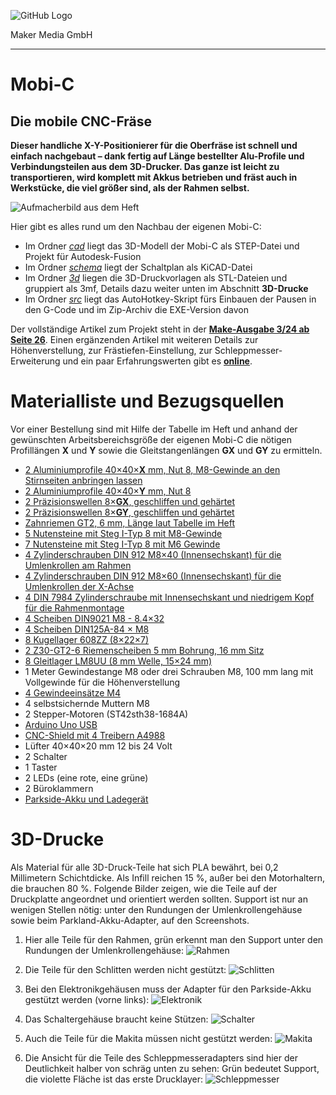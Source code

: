 ![GitHub Logo](http://www.heise.de/make/icons/make_logo.png)

Maker Media GmbH

***

# Mobi-C

## Die mobile CNC-Fräse

**Dieser handliche X-Y-Positionierer für die Oberfräse ist schnell und einfach nachgebaut – dank fertig auf Länge bestellter Alu-Profile und Verbindungsteilen aus dem 3D-Drucker. Das ganze ist leicht zu transportieren, wird komplett mit Akkus betrieben und fräst auch in Werkstücke, die viel größer sind, als der Rahmen selbst.**

![Aufmacherbild aus dem Heft](./doc/Aufmacher.png)

Hier gibt es alles rund um den Nachbau der eigenen Mobi-C:

* Im Ordner _[cad](./cad/)_ liegt das 3D-Modell der Mobi-C als STEP-Datei und Projekt für Autodesk-Fusion 
* Im Ordner _[schema](./schema/)_ liegt der Schaltplan als KiCAD-Datei
* Im Ordner _[3d](./3d/)_ liegen die 3D-Druckvorlagen als STL-Dateien und gruppiert als 3mf, Details dazu weiter unten im Abschnitt **3D-Drucke**
* Im Ordner _[src](.src/)_ liegt das AutoHotkey-Skript fürs Einbauen der Pausen in den G-Code und im Zip-Archiv die EXE-Version davon

Der vollständige Artikel zum Projekt steht in der **[Make-Ausgabe 3/24 ab Seite 26](https://www.heise.de/select/make/2024/3/2401616284584453190)**. Einen ergänzenden Artikel mit weiteren Details zur Höhenverstellung, zur Frästiefen-Einstellung, zur Schleppmesser-Erweiterung und ein paar Erfahrungswerten gibt es **[online](https://heise.de/-9718002)**.

# Materialliste und Bezugsquellen
Vor einer Bestellung sind mit Hilfe der Tabelle im Heft und anhand der gewünschten Arbeitsbereichsgröße der eigenen Mobi-C die nötigen Profillängen **X** und **Y** sowie die Gleitstangenlängen **GX** und **GY** zu ermitteln.

* [2 Aluminiumprofile 40×40×**X** mm, Nut 8, M8-Gewinde an den Stirnseiten anbringen lassen](https://www.dold-mechatronik.de/Aluminiumprofil-40x40L-I-Typ-Nut-8-leicht-176kg-m-Zuschnitt-50-6000mm)
* [2 Aluminiumprofile 40×40×**Y** mm, Nut 8](https://www.dold-mechatronik.de/Aluminiumprofil-40x40L-I-Typ-Nut-8-leicht-176kg-m-Zuschnitt-50-6000mm)
* [2 Präzisionswellen 8×**GX**, geschliffen und gehärtet](https://www.dold-mechatronik.de/Praezisionswelle-8mm-h6-geschliffen-und-gehaertet-Material-CF53-mit-Bearbeitung)
* [2 Präzisionswellen 8×**GY**, geschliffen und gehärtet](https://www.dold-mechatronik.de/Praezisionswelle-8mm-h6-geschliffen-und-gehaertet-Material-CF53-mit-Bearbeitung)
* [Zahnriemen GT2, 6 mm, Länge laut Tabelle im Heft](https://www.dold-mechatronik.de/Zahnriemen-GT2-Breite-6mm-Meterware-Laenge-6-Meter)
* [5 Nutensteine mit Steg I-Typ 8 mit M8-Gewinde](https://www.dold-mechatronik.de/Nutenstein-mit-Steg-I-Typ-Nut-8-Gewindedurchmesser-M8)
* [7 Nutensteine mit Steg I-Typ 8 mit M6 Gewinde](https://www.dold-mechatronik.de/Nutenstein-mit-Steg-I-Typ-Nut-8-Gewindedurchmesser-M6)
* [4 Zylinderschrauben DIN 912 M8×40 (Innensechskant) für die Umlenkrollen am Rahmen](https://www.dold-mechatronik.de/DIN-912-Zylinderschraube-mit-Innensechskant-88-verzinkt-M8x40)
* [4 Zylinderschrauben DIN 912 M8×60 (Innensechskant) für die Umlenkrollen der X-Achse](https://www.dold-mechatronik.de/DIN-912-Zylinderschraube-mit-Innensechskant-88-verzinkt-M8x60)
* [4 DIN 7984 Zylinderschraube mit Innensechskant und niedrigem Kopf für die Rahmenmontage](https://www.dold-mechatronik.de/DIN-7984-Zylinderschraube-mit-Innensechskant-und-niedrigem-Kopf-88-verzinkt-M8x16)
* [4 Scheiben DIN9021 M8 - 8.4×32](https://www.dold-mechatronik.de/Scheibe-DIN9021-M8-84X32X2-A2)
* [4 Scheiben DIN125A-84 × M8](https://www.dold-mechatronik.de/Scheibe-DIN125A-M8x84-A2)
* [8 Kugellager 608ZZ (8×22×7)](https://www.dold-mechatronik.de/608ZZ-Bearings-8-x-22-x-7)
* [2 Z30-GT2-6 Riemenscheiben 5 mm Bohrung, 16 mm Sitz](https://www.bastelgarage.ch/z30-gt2-6-riemenscheibe-5mm-bohrung-16mm-sitz?search=z30-gt2)
* [8 Gleitlager LM8UU (8 mm Welle, 15×24 mm)](https://www.dold-mechatronik.de/Linearlager-8mm-LM8UU)
* 1 Meter Gewindestange M8 oder drei Schrauben M8, 100 mm lang mit Vollgewinde für die Höhenverstellung
* [4 Gewindeeinsätze M4](https://www.reichelt.com/ch/de/3d-druck-gewindeeinsaetze-m4x8-1-50-stueck-rx-m4x8-1-p332215.html?PROVID=2808&gad_source=1&gclid=CjwKCAiAxaCvBhBaEiwAvsLmWL-SdI0Midrz6Xop66Bk-TptqZBAu-bS2fUa_IQvAQy3a88Up4D5PxoCIvAQAvD_BwE)
* 4 selbstsichernde Muttern M8
* 2 Stepper-Motoren (ST42sth38-1684A)
* [Arduino Uno USB](https://www.reichelt.com/ch/de/arduino-uno-rev-3-smd-variante-atmega328-usb-arduino-uno-p119045.html?search=arduino+uno&&r=1)
* [CNC-Shield mit 4 Treibern A4988](https://www.reichelt.com/ch/de/arduino-shield-cnc-controllerboard-a4988-ard-shd-cnc-kit-p226375.html?&trstct=pos_0&nbc=1)
* Lüfter 40×40×20 mm 12 bis 24 Volt
* 2 Schalter
* 1 Taster 
* 2 LEDs (eine rote, eine grüne)
* 2 Büroklammern
* [Parkside-Akku und Ladegerät](https://www.lidl.de/p/parkside-20-v-akku-2-ah-pap-20-b1-und-ladegeraet-2-4-a-plg-20-c1/p100368935)

# 3D-Drucke

 Als Material für alle 3D-Druck-Teile hat sich PLA bewährt, bei 0,2  Millimetern Schichtdicke. Als Infill reichen 15 %, außer bei den  Motorhaltern, die brauchen 80 %. Folgende Bilder zeigen, wie die Teile auf der Druckplatte angeordnet und orientiert werden sollten. Support ist nur an wenigen Stellen nötig: unter den Rundungen der Umlenkrollengehäuse  sowie beim Parkland-Akku-Adapter, auf den Screenshots.  

1. Hier alle Teile für den Rahmen, grün erkennt man den Support unter den Rundungen der Umlenkrollengehäuse:
![Rahmen](./doc/FrameS.png)

2. Die Teile für den Schlitten werden nicht gestützt: 
![Schlitten](./doc/SchlittenNOS.png)

3. Bei den Elektronikgehäusen muss der Adapter für den Parkside-Akku gestützt werden (vorne links):
![Elektronik](./doc/GehaeuseS.png)

4. Das Schaltergehäuse braucht keine Stützen: 
   ![Schalter](./doc/SchalterNOS.png)

5. Auch die Teile für die Makita müssen nicht gestützt werden:
   ![Makita](./doc/MakitaNOS.png)

6. Die Ansicht für die Teile des Schleppmesseradapters sind hier der Deutlichkeit halber von schräg unten zu sehen: Grün bedeutet Support, die violette Fläche ist das erste Drucklayer:
   ![Schleppmesser](./doc/SchleppMesserLayoutUndSupport.png)

   
